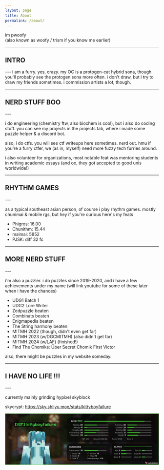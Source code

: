 ```yaml
---
layout: page
title: About
permalink: /about/
---
```


im pwoofy <br>
(also known as woofy / trism if you know me earlier) <br>

---
<h2> INTRO </h2>
---
i am a furry. yes, crazy. my OC is a protogen-cat hybrid sona, though you'll probably see the protogen sona more often.
i don't draw, but i try to draw my friends sometimes. i commission artists a lot, though.

---
<h2> NERD STUFF BOO </h2>
---

i do engineering (chemistry ftw, also biochem is cool), but i also do coding stuff. you can see my projects in the projects tab, where i made some puzzle helper & a discord bot.

also, i do ctfs. you will see ctf writeups here sometimes. nerd out. hmu if you're a furry ctfer, we (as in, myself) need more fuzzy tech furries around.

i also volunteer for organizations, most notable feat was mentoring students in writing academic essays (and oo, they got accepted to good unis worldwide!)

---
<h2> RHYTHM GAMES </h2>
---

as a typical southeast asian person, of course i play rhythm games. mostly chunimai & mobile rgs, but hey if you're curious here's my feats

- Phigros: 16.00
- Chunithm: 15.44
- maimai: 5852
- PJSK: diff 32 fc

---
<h2> MORE NERD STUFF </h2>
---

i'm also a puzzler. i do puzzles since 2019-2020, and i have a few achievements under my name (will link youtube for some of these later when i have the chances)

- UDG1 Batch 1
- UDG2 Lore Writer
- Zedpuzzle beaten
- Combinats beaten
- Enigmapedia beaten
- The String harmony beaten
- MITMH 2022 (though, didn't even get far)
- MITMH 2023 (w/DGCMITMH) (also didn't get far)
- MITMH 2024 (w/LAF) (finished!)
- Find The Chomiks: Über Secret Chomik First Victor

also, there might be puzzles in my website someday.

---
<h2> I HAVE NO LIFE !!! </h2>
---

currently mainly grinding hypixel skyblock

skycrypt: https://sky.shiiyu.moe/stats/kittyboyfailure

![Nadeshiko Stats](/images/nadeshiko.png)